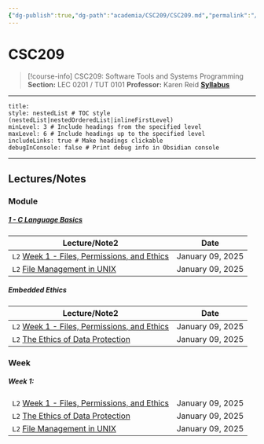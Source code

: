 ```yaml
---
{"dg-publish":true,"dg-path":"academia/CSC209/CSC209.md","permalink":"/academia/csc-209/csc-209/","tags":["course-page","cs","university"],"created":"2024-06-22T19:06:08.000-04:00","updated":"2025-01-09T19:29:44.959-05:00"}
---
```



# CSC209

> [!course-info] <span><span>CSC209: Software Tools and Systems Programming</span></span>
> **Section:** LEC 0201 / TUT 0101
> **Professor:** Karen Reid
> **[Syllabus](https://q.utoronto.ca/courses/387199/assignments/syllabus)**

---

```table-of-contents
title:
style: nestedList # TOC style (nestedList|nestedOrderedList|inlineFirstLevel)
minLevel: 3 # Include headings from the specified level
maxLevel: 6 # Include headings up to the specified level
includeLinks: true # Make headings clickable
debugInConsole: false # Print debug info in Obsidian console
```

---

## Lectures/Notes

### Module

<h5><span><a data-tooltip-position="top" aria-label="100 Academia/CSC209/1 C Language Basics/1 - C Language Basics.md" data-href="100 Academia/CSC209/1 C Language Basics/1 - C Language Basics.md" href="100 Academia/CSC209/1 C Language Basics/1 - C Language Basics.md" class="internal-link" target="_blank" rel="noopener nofollow">1 - C Language Basics</a></span></h5><div><table class="dataview table-view-table"><thead class="table-view-thead"><tr class="table-view-tr-header"><th class="table-view-th"><span>Lecture/Note</span><span class="dataview small-text">2</span></th><th class="table-view-th"><span>Date</span></th></tr></thead><tbody class="table-view-tbody"><tr><td><span><code class="code-styler-inline">L2</code> <a data-tooltip-position="top" aria-label="100 Academia/CSC209/1 C Language Basics/Week 1 - Files, Permissions, and Ethics.md" data-href="100 Academia/CSC209/1 C Language Basics/Week 1 - Files, Permissions, and Ethics.md" href="100 Academia/CSC209/1 C Language Basics/Week 1 - Files, Permissions, and Ethics.md" class="internal-link" target="_blank" rel="noopener nofollow">Week 1 - Files, Permissions, and Ethics</a></span></td><td>January 09, 2025</td></tr><tr><td><span><code class="code-styler-inline">L2</code> <a data-tooltip-position="top" aria-label="100 Academia/CSC209/1 C Language Basics/File Management in UNIX.md" data-href="100 Academia/CSC209/1 C Language Basics/File Management in UNIX.md" href="100 Academia/CSC209/1 C Language Basics/File Management in UNIX.md" class="internal-link" target="_blank" rel="noopener nofollow">File Management in UNIX</a></span></td><td>January 09, 2025</td></tr></tbody></table></div><h5><span>Embedded Ethics</span></h5><div><table class="dataview table-view-table"><thead class="table-view-thead"><tr class="table-view-tr-header"><th class="table-view-th"><span>Lecture/Note</span><span class="dataview small-text">2</span></th><th class="table-view-th"><span>Date</span></th></tr></thead><tbody class="table-view-tbody"><tr><td><span><code class="code-styler-inline">L2</code> <a data-tooltip-position="top" aria-label="100 Academia/CSC209/1 C Language Basics/Week 1 - Files, Permissions, and Ethics.md" data-href="100 Academia/CSC209/1 C Language Basics/Week 1 - Files, Permissions, and Ethics.md" href="100 Academia/CSC209/1 C Language Basics/Week 1 - Files, Permissions, and Ethics.md" class="internal-link" target="_blank" rel="noopener nofollow">Week 1 - Files, Permissions, and Ethics</a></span></td><td>January 09, 2025</td></tr><tr><td><span><code class="code-styler-inline">L2</code> <a data-tooltip-position="top" aria-label="100 Academia/CSC209/1 C Language Basics/The Ethics of Data Protection.md" data-href="100 Academia/CSC209/1 C Language Basics/The Ethics of Data Protection.md" href="100 Academia/CSC209/1 C Language Basics/The Ethics of Data Protection.md" class="internal-link" target="_blank" rel="noopener nofollow">The Ethics of Data Protection</a></span></td><td>January 09, 2025</td></tr></tbody></table></div>

### Week

<h5><span>Week 1:</span></h5><div><table class="dataview table-view-table"><thead class="table-view-thead"><tr class="table-view-tr-header"></tr></thead><tbody class="table-view-tbody"><tr><td><span><code class="code-styler-inline">L2</code> <a data-tooltip-position="top" aria-label="100 Academia/CSC209/1 C Language Basics/Week 1 - Files, Permissions, and Ethics.md" data-href="100 Academia/CSC209/1 C Language Basics/Week 1 - Files, Permissions, and Ethics.md" href="100 Academia/CSC209/1 C Language Basics/Week 1 - Files, Permissions, and Ethics.md" class="internal-link" target="_blank" rel="noopener nofollow">Week 1 - Files, Permissions, and Ethics</a></span></td><td>January 09, 2025</td></tr><tr><td><span><code class="code-styler-inline">L2</code> <a data-tooltip-position="top" aria-label="100 Academia/CSC209/1 C Language Basics/The Ethics of Data Protection.md" data-href="100 Academia/CSC209/1 C Language Basics/The Ethics of Data Protection.md" href="100 Academia/CSC209/1 C Language Basics/The Ethics of Data Protection.md" class="internal-link" target="_blank" rel="noopener nofollow">The Ethics of Data Protection</a></span></td><td>January 09, 2025</td></tr><tr><td><span><code class="code-styler-inline">L2</code> <a data-tooltip-position="top" aria-label="100 Academia/CSC209/1 C Language Basics/File Management in UNIX.md" data-href="100 Academia/CSC209/1 C Language Basics/File Management in UNIX.md" href="100 Academia/CSC209/1 C Language Basics/File Management in UNIX.md" class="internal-link" target="_blank" rel="noopener nofollow">File Management in UNIX</a></span></td><td>January 09, 2025</td></tr></tbody></table></div>
